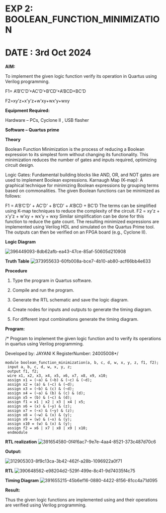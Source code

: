 # EXP 2: BOOLEAN_FUNCTION_MINIMIZATION
# DATE : 3rd Oct 2024

**AIM:**

To implement the given logic function verify its operation in Quartus using Verilog programming.

F1= A’B’C’D’+AC’D’+B’CD’+A’BCD+BC’D 

F2=xy’z+x’y’z+w’xy+wx’y+wxy

**Equipment Required:**

Hardware – PCs, Cyclone II , USB flasher

**Software – Quartus prime**

**Theory**

Boolean Function Minimization is the process of reducing a Boolean expression to its simplest form without changing its functionality. This minimization reduces the number of gates and inputs required, optimizing circuit design.

Logic Gates: Fundamental building blocks like AND, OR, and NOT gates are used to implement Boolean expressions. Karnaugh Map (K-map): A graphical technique for minimizing Boolean expressions by grouping terms based on commonalities. The given Boolean functions can be minimized as follows:

F1 = A’B’C’D’ + AC’D’ + B’CD’ + A’BCD + BC’D The terms can be simplified using K-map techniques to reduce the complexity of the circuit. F2 = xy’z + x’y’z + w’xy + wx’y + wxy Similar simplification can be done for this function to reduce the gate count. The resulting minimized expressions are implemented using Verilog HDL and simulated on the Quartus Prime tool. The outputs can then be verified on an FPGA board (e.g., Cyclone II).

**Logic Diagram**

![396449093-8db62afb-ea43-47ce-85af-50605d210908](https://github.com/user-attachments/assets/0bca6b76-8d38-4ed9-9910-bf1739594cdf)

**Truth Table**
![373955633-60fb008a-bce7-4b10-ab80-acf66bb4e633](https://github.com/user-attachments/assets/94507ef9-e697-49f6-900f-e8d0fcb33dd9)

**Procedure**

1.	Type the program in Quartus software.

2.	Compile and run the program.

3.	Generate the RTL schematic and save the logic diagram.

4.	Create nodes for inputs and outputs to generate the timing diagram.

5.	For different input combinations generate the timing diagram.


**Program:**

/* Program to implement the given logic function and to verify its operations in quartus using Verilog programming. 

Developed by: JAYANI K 
RegisterNumber: 24005008*/
~~~
module boolean_function_minimization(a, b, c, d, w, x, y, z, f1, f2);
 input a, b, c, d, w, x, y, z;
 output f1, f2;
 wire x1, x2, x3, x4, x5, x6, x7, x8, x9, x10;
 assign x1 = (~a) & (~b) & (~c) & (~d);
 assign x2 = (a) & (~c) & (~d);
 assign x3 = (~b) & (c) & (~d);
 assign x4 = (~a) & (b) & (c) & (d);
 assign x5 = (b) & (~c) & (d);
 assign f1 = x1 | x2 | x3 | x4 | x5;
 assign x6 = (x) & (~y) & (z);
 assign x7 = (~x) & (~y) & (z);
 assign x8 = (~w) & (x) & (y);
 assign x9 = (w) & (~x) & (y);
 assign x10 = (w) & (x) & (y);
 assign f2 = x6 | x7 | x8 | x9 | x10;
 endmodule
~~~
**RTL realization**
![391654580-0f4f6ac7-9e7e-4aa4-8521-373c487d70c6](https://github.com/user-attachments/assets/090e9d0a-2f43-4497-90b8-78621fb69f7c)

**Output:**

![312905303-8f9c13ca-3b42-462f-a28b-1096922a0f71](https://github.com/user-attachments/assets/ccece52c-e2f1-4705-943f-6fb14bc6fef8)

**RTL**
![390648562-e98204d2-529f-499e-8c41-9d74035f4c75](https://github.com/user-attachments/assets/69a779bd-3af5-416b-8d00-ff5569367235)

**Timing Diagram**
![391655215-45b6ef16-0880-4422-8156-81cc4a71d095](https://github.com/user-attachments/assets/105e2bb7-18d4-4c41-b03d-41634f132a74)

**Result:**

Thus the given logic functions are implemented using and their operations are verified using Verilog programming.

